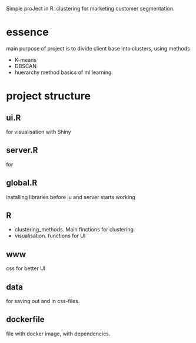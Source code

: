 Simple proJect in R. clustering for marketing customer segmentation. 

# essence
main purpose of project is to divide client base into clusters, using methods 
- K-means
- DBSCAN
- huerarchy method
basics of ml learning.
# project structure 
## ui.R 
for visualisation with Shiny
## server.R
for 
## global.R
installing libraries before iu and server starts working
## R
- clustering_methods. Main finctions for clustering
- visualisation. functions for UI
## www  
css for better UI
## data 
for saving out and in css-files.
## dockerfile 
file with docker image, with dependencies.


